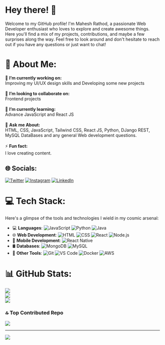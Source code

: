 # Hey there! 👋

Welcome to my GitHub profile! I'm Mahesh Rathod, a passionate Web Developer enthusiast who loves to explore and create awesome things. Here you'll find a mix of my projects, contributions, and maybe a few surprises along the way. Feel free to look around and don't hesitate to reach out if you have any questions or just want to chat!

# 💫 About Me:
🔭 **I’m currently working on:**  <br>Improving my UI/UX design skills and Developing some new projects<br><br>👯 **I’m looking to collaborate on:**  <br>Frontend projects<br><br>🌱 **I’m currently learning:**  <br>Advance JavaScript and React JS<br><br>💬 **Ask me About:**  <br>HTML, CSS, JavaScript, Tailwind CSS, React JS, Python, DJango REST, MySQL DataBases and any general Web development questions.<br><br>⚡ **Fun fact:**  <br>I love creating content.


## 🌐 Socials:
[![Twitter](https://img.shields.io/badge/Twitter-%231DA1F2.svg?logo=Twitter&logoColor=white)](https://twitter.com/i/flow/login?redirect_after_login=%2FRathodMahe33122) [![Instagram](https://img.shields.io/badge/Instagram-%23E4405F.svg?logo=Instagram&logoColor=white)](https://www.instagram.com/___._mahi_.___/) [![LinkedIn](https://img.shields.io/badge/LinkedIn-%230077B5.svg?logo=linkedin&logoColor=white)](https://www.linkedin.com/in/mahesh-rathod-502787209/)
# 💻 Tech Stack:
Here's a glimpse of the tools and technologies I wield in my cosmic arsenal:

- 💻 **Languages**: 
  ![JavaScript](https://img.shields.io/badge/-JavaScript-yellow?logo=javascript&logoColor=white)
  ![Python](https://img.shields.io/badge/-Python-blue?logo=python&logoColor=white)
  ![Java](https://img.shields.io/badge/-Java-orange?logo=java&logoColor=white) <br>
- 🌐 **Web Development**: 
  ![HTML](https://img.shields.io/badge/-HTML-red?logo=html5&logoColor=white)
  ![CSS](https://img.shields.io/badge/-CSS-blue?logo=css3&logoColor=white)
  ![React](https://img.shields.io/badge/-React-blue?logo=react&logoColor=white)
  ![Node.js](https://img.shields.io/badge/-Node.js-green?logo=node.js&logoColor=white) <br>
- 📱 **Mobile Development**: 
  ![React Native](https://img.shields.io/badge/-React_Native-purple?logo=react&logoColor=white) <br>
- 🛢️ **Databases**: 
  ![MongoDB](https://img.shields.io/badge/-MongoDB-green?logo=mongodb&logoColor=white)
  ![MySQL](https://img.shields.io/badge/-MySQL-blue?logo=mysql&logoColor=white) <br>
- 🚀 **Other Tools**: 
  ![Git](https://img.shields.io/badge/-Git-black?logo=git&logoColor=white)
  ![VS Code](https://img.shields.io/badge/-VS_Code-blue?logo=visual-studio-code&logoColor=white)
  ![Docker](https://img.shields.io/badge/-Docker-blue?logo=docker&logoColor=white)
  ![AWS](https://img.shields.io/badge/-AWS-orange?logo=amazon-aws&logoColor=white)


# 📊 GitHub Stats:
![](https://github-readme-stats.vercel.app/api?username=Mahi-Rathod&show_icons=true&theme=radical)<br/>
![](https://github-readme-streak-stats.herokuapp.com/?user=Mahi-Rathod&theme=dark&hide_border=false)<br/>
![](https://github-readme-stats.vercel.app/api/top-langs/?username=Mahi-Rathod&theme=dark&hide_border=false&include_all_commits=false&count_private=false&layout=compact)
### 🔝 Top Contributed Repo
![](https://github-contributor-stats.vercel.app/api?username=Mahi-Rathod&limit=5&theme=dark&hide_all_yearly_contributions=true)

---
[![](https://visitcount.itsvg.in/api?id=nwaliaez&icon=0&color=0)](https://visitcount.itsvg.in)

<!-- Proudly created with GPRM ( https://gprm.itsvg.in ) -->

